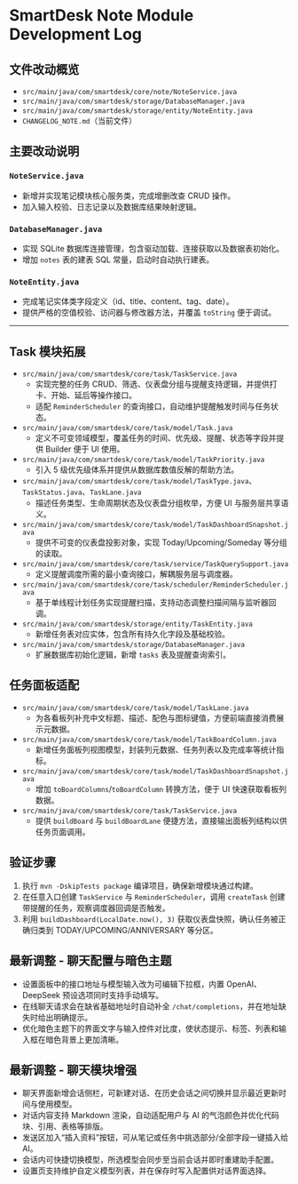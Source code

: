 # SmartDesk Note Module Development Log

## 文件改动概览
- `src/main/java/com/smartdesk/core/note/NoteService.java`
- `src/main/java/com/smartdesk/storage/DatabaseManager.java`
- `src/main/java/com/smartdesk/storage/entity/NoteEntity.java`
- `CHANGELOG_NOTE.md`（当前文件）

## 主要改动说明
### `NoteService.java`
- 新增并实现笔记模块核心服务类，完成增删改查 CRUD 操作。
- 加入输入校验、日志记录以及数据库结果映射逻辑。

### `DatabaseManager.java`
- 实现 SQLite 数据库连接管理，包含驱动加载、连接获取以及数据表初始化。
- 增加 `notes` 表的建表 SQL 常量，启动时自动执行建表。

### `NoteEntity.java`
- 完成笔记实体类字段定义（id、title、content、tag、date）。
- 提供严格的空值校验、访问器与修改器方法，并覆盖 `toString` 便于调试。

---

## Task 模块拓展
- `src/main/java/com/smartdesk/core/task/TaskService.java`
  - 实现完整的任务 CRUD、筛选、仪表盘分组与提醒支持逻辑，并提供打卡、开始、延后等操作接口。
  - 适配 `ReminderScheduler` 的查询接口，自动维护提醒触发时间与任务状态。
- `src/main/java/com/smartdesk/core/task/model/Task.java`
  - 定义不可变领域模型，覆盖任务的时间、优先级、提醒、状态等字段并提供 Builder 便于 UI 使用。
- `src/main/java/com/smartdesk/core/task/model/TaskPriority.java`
  - 引入 5 级优先级体系并提供从数据库数值反解的帮助方法。
- `src/main/java/com/smartdesk/core/task/model/TaskType.java`、`TaskStatus.java`、`TaskLane.java`
  - 描述任务类型、生命周期状态及仪表盘分组枚举，方便 UI 与服务层共享语义。
- `src/main/java/com/smartdesk/core/task/model/TaskDashboardSnapshot.java`
  - 提供不可变的仪表盘投影对象，实现 Today/Upcoming/Someday 等分组的读取。
- `src/main/java/com/smartdesk/core/task/service/TaskQuerySupport.java`
  - 定义提醒调度所需的最小查询接口，解耦服务层与调度器。
- `src/main/java/com/smartdesk/core/task/scheduler/ReminderScheduler.java`
  - 基于单线程计划任务实现提醒扫描，支持动态调整扫描间隔与监听器回调。
- `src/main/java/com/smartdesk/storage/entity/TaskEntity.java`
  - 新增任务表对应实体，包含所有持久化字段及基础校验。
- `src/main/java/com/smartdesk/storage/DatabaseManager.java`
  - 扩展数据库初始化逻辑，新增 `tasks` 表及提醒查询索引。

## 任务面板适配
- `src/main/java/com/smartdesk/core/task/model/TaskLane.java`
  - 为各看板列补充中文标题、描述、配色与图标键值，方便前端直接消费展示元数据。
- `src/main/java/com/smartdesk/core/task/model/TaskBoardColumn.java`
  - 新增任务面板列视图模型，封装列元数据、任务列表以及完成率等统计指标。
- `src/main/java/com/smartdesk/core/task/model/TaskDashboardSnapshot.java`
  - 增加 `toBoardColumns`/`toBoardColumn` 转换方法，便于 UI 快速获取看板列数据。
- `src/main/java/com/smartdesk/core/task/TaskService.java`
  - 提供 `buildBoard` 与 `buildBoardLane` 便捷方法，直接输出面板列结构以供任务页面调用。

## 验证步骤
1. 执行 `mvn -DskipTests package` 编译项目，确保新增模块通过构建。
2. 在任意入口创建 `TaskService` 与 `ReminderScheduler`，调用 `createTask` 创建带提醒的任务，观察调度器回调是否触发。
3. 利用 `buildDashboard(LocalDate.now(), 3)` 获取仪表盘快照，确认任务被正确归类到 TODAY/UPCOMING/ANNIVERSARY 等分区。

## 最新调整 - 聊天配置与暗色主题
- 设置面板中的接口地址与模型输入改为可编辑下拉框，内置 OpenAI、DeepSeek 预设选项同时支持手动填写。
- 在线聊天请求会在缺省基础地址时自动补全 `/chat/completions`，并在地址缺失时给出明确提示。
- 优化暗色主题下的界面文字与输入控件对比度，使状态提示、标签、列表和输入框在暗色背景上更加清晰。

## 最新调整 - 聊天模块增强
- 聊天界面新增会话侧栏，可新建对话、在历史会话之间切换并显示最近更新时间与使用模型。
- 对话内容支持 Markdown 渲染，自动适配用户与 AI 的气泡颜色并优化代码块、引用、表格等排版。
- 发送区加入“插入资料”按钮，可从笔记或任务中挑选部分/全部字段一键插入给 AI。
- 会话内可快捷切换模型，所选模型会同步至当前会话并即时重建助手配置。
- 设置页支持维护自定义模型列表，并在保存时写入配置供对话界面选择。
